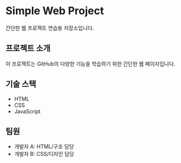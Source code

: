 # Simple Web Project

간단한 웹 프로젝트 연습용 저장소입니다.

## 프로젝트 소개
이 프로젝트는 GitHub의 다양한 기능을 학습하기 위한 간단한 웹 페이지입니다.

## 기술 스택
- HTML
- CSS
- JavaScript

## 팀원
- 개발자 A: HTML/구조 담당
- 개발자 B: CSS/디자인 담당
